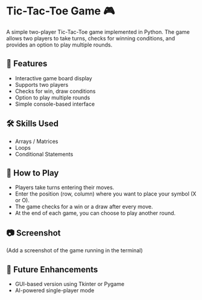 # Tic-Tac-Toe Game 🎮

A simple two-player Tic-Tac-Toe game implemented in Python. The game allows two players to take turns, checks for winning conditions, and provides an option to play multiple rounds.

## 📌 Features
- Interactive game board display
- Supports two players
- Checks for win, draw conditions
- Option to play multiple rounds
- Simple console-based interface

## 🛠 Skills Used
- Arrays / Matrices
- Loops
- Conditional Statements

## 📝 How to Play
- Players take turns entering their moves.
- Enter the position (row, column) where you want to place your symbol (X or O).
- The game checks for a win or a draw after every move.
- At the end of each game, you can choose to play another round.

## 📷 Screenshot
(Add a screenshot of the game running in the terminal)

## 📌 Future Enhancements
- GUI-based version using Tkinter or Pygame
- AI-powered single-player mode

